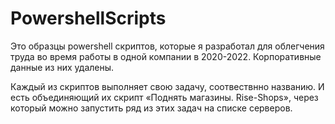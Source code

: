 # PowershellScripts

Это образцы powershell скриптов, которые я разработал для облегчения труда во время работы в одной компании в 2020-2022. Корпоративные данные из них удалены.

Каждый из скриптов выполняет свою задачу, соотвествнно названию. И есть объединяющий их скрипт «Поднять магазины. Rise-Shops», через который можно запустить ряд из этих задач на списке серверов.
